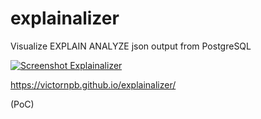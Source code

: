 # explainalizer
Visualize EXPLAIN ANALYZE json output from PostgreSQL


[![Screenshot Explainalizer](https://user-images.githubusercontent.com/3372598/112775747-2df97180-9014-11eb-8ca1-78f84d43b7ed.png)](https://victornpb.github.io/explainalizer/)


https://victornpb.github.io/explainalizer/

(PoC)
